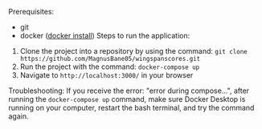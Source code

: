 Prerequisites: 
- git
- docker ([docker install](https://docs.docker.com/desktop/setup/install/windows-install/))
Steps to run the application:
1. Clone the project into a repository by using the command: `git clone https://github.com/MagnusBane05/wingspanscores.git`
2. Run the project with the command: `docker-compose up`
3. Navigate to `http://localhost:3000/` in your browser

Troubleshooting:
If you receive the error: "error during compose...", after running the `docker-compose up` command, make sure Docker Desktop is running on your computer, restart the bash terminal, and try the command again.
